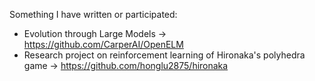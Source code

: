 Something I have written or participated:
- Evolution through Large Models -> https://github.com/CarperAI/OpenELM
- Research project on reinforcement learning of Hironaka's polyhedra game -> https://github.com/honglu2875/hironaka
